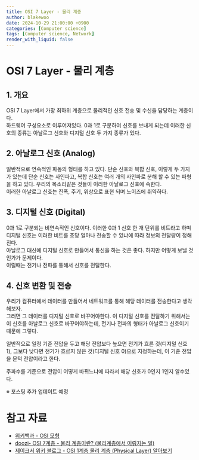 ```yaml
---
title: OSI 7 Layer - 물리 계층
author: blakewoo
date: 2024-10-29 21:00:00 +0900
categories: [Computer science]
tags: [Computer science, Network] 
render_with_liquid: false
---
```


# OSI 7 Layer - 물리 계층
## 1. 개요
OSI 7 Layer에서 가장 최하위 계층으로 물리적인 신호 전송 및 수신을 담당하는 계층이다.   
하드웨어 구성요소로 이루어져있다.
0과 1로 구분하여 신호를 보내게 되는데 이러한 신호의 종류는 아날로그 신호와 디지털 신호 두 가지 종류가 있다.

## 2. 아날로그 신호 (Analog)
일반적으로 연속적인 파동의 형태를 하고 있다. 단순 신호와 복합 신호, 이렇게 두 가지가 있는데
단순 신호는 사인파고, 복합 신호는 여러 개의 사인파로 분해 할 수 있는 파형을 하고 있다.
우리의 목소리같은 것들이 이러한 아날로그 신호에 속한다.   
이러한 아날로그 신호는 진폭, 주기, 위상으로 표현 되며 노이즈에 취약하다.

## 3. 디지털 신호 (Digital)
0과 1로 구분되는 비연속적인 신호이다. 이러한 0과 1 신호 한 개 단위를 비트라고 하며
디지털 신호는 이러한 비트를 초당 얼마나 전송할 수 있냐에 따라 정보의 전달량이 정해진다.   
아날로그 대신에 디지털 신호로 만들어서 통신을 하는 것은 좋다. 하지만 어떻게 보낼 것인가가 문제이다.  
이럴때는 전기나 전파를 통해서 신호를 전달한다.

## 4. 신호 변환 및 전송
우리가 컴퓨터에서 데이터를 만들어서 네트워크를 통해 해당 데이터를 전송한다고 생각해보자.   
그러면 그 데이터를 디지털 신호로 바꾸어야한다. 이 디지털 신호를 전달하기 위해서는
이 신호를 아날로그 신호로 바꾸어야하는데, 전기나 전파의 형태가 아날로그 신호이기 때문에 그렇다.   

일반적으로 일정 기준 전압을 두고 해당 전압보다 높으면 전기가 흐른 것(디지털 신호 1), 그보다 낮다면 전기가 흐르지 않은 것(디지털 신호 0)으로
지정하는데, 이 기준 전압을 문턱 전압이라고 한다.

주파수를 기준으로 전압이 어떻게 바뀌느냐에 따라서 해당 신호가 0인지 1인지 알수있다.

※ 포스팅 추가 업데이트 예정

# 참고 자료
- [위키백과 - OSI 모형](https://ko.wikipedia.org/wiki/OSI_%EB%AA%A8%ED%98%95)
- [doozi- OSI 7계층 - 물리 계층이란? (물리계층에서 이뤄지는 일)](https://doozi0316.tistory.com/entry/OSI-7%EA%B3%84%EC%B8%B5-%EB%AC%BC%EB%A6%AC-%EA%B3%84%EC%B8%B5%EC%9D%B4%EB%9E%80-%EB%AC%BC%EB%A6%AC%EA%B3%84%EC%B8%B5%EC%97%90%EC%84%9C-%EC%9D%B4%EB%A4%84%EC%A7%80%EB%8A%94-%EC%9D%BC)
- [제이크서 위키 블로그 - OSI 1계층 물리 계층 (Physical Layer) 알아보기](https://jake-seo-dev.tistory.com/225)
